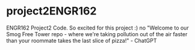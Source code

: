 # project2ENGR162
ENGR162 Project2 Code. So excited for this project :)
no
"Welcome to our Smog Free Tower repo - where we're taking pollution out of the air faster than your roommate takes the last slice of pizza!" - ChatGPT
